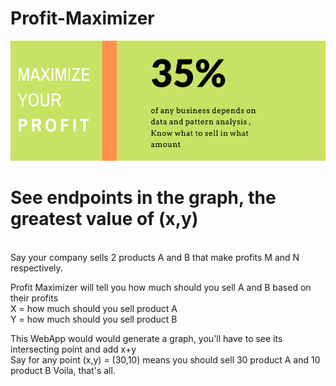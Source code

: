 # Profit-Maximizer

![Alt Text](/P.png)
<h1>See endpoints in the graph, the greatest value of (x,y)</h1>
 <br>Say your company sells 2 products A and B that make profits M and N respectively.

Profit Maximizer will tell you how much should you sell A and B based on their profits<br>
X = how much should you sell product A<br>
Y = how much should you sell product B

This WebApp would would generate a graph, you'll have to see its intersecting point and add x+y<br>
Say for any point (x,y) = (30,10) means you should sell 30 product A and 10 product B
Voila, that's all.
